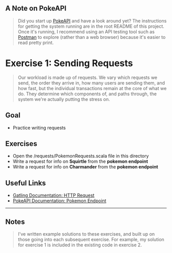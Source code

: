 ## A Note on PokeAPI
> Did you start up [PokeAPI](https://pokeapi.co/) and have a look around yet? The instructions for getting the system running are in the root README of this project. Once it's running, I recommend using an API testing tool such as [Postman](https://www.postman.com/) to explore (rather than a web browser) because it's easier to read pretty print. 

# Exercise 1: Sending Requests
> Our workload is made up of requests. We vary which requests we send, the order they arrive in, how many users are sending them, and how fast, but the individual transactions remain at the core of what we do. They determine which components of, and paths through, the system we're actually putting the stress on.

## Goal
- Practice writing requests

## Exercises
- Open the /requests/PokemonRequests.scala file in this directory
- Write a request for info on **Squirtle** from the **pokemon endpoint**
- Write a request for info on **Charmander** from the **pokemon endpoint**

## Useful Links
- [Gatling Documentation: HTTP Request](https://gatling.io/docs/current/http/http_request/?highlight=http%20method)
- [PokeAPI Documentation: Pokemon Endpoint](https://pokeapi.co/docs/v2#pokemon)

---
## Notes
> I've written example solutions to these exercises, and built up on those going into each subsequent exercise. For example, my solution for exercise 1 is included in the existing code in exercise 2. 
